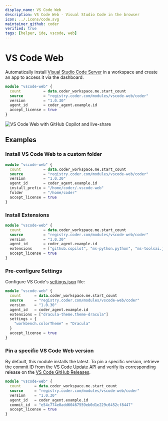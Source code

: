 ```yaml
---
display_name: VS Code Web
description: VS Code Web - Visual Studio Code in the browser
icon: ../.icons/code.svg
maintainer_github: coder
verified: true
tags: [helper, ide, vscode, web]
---
```


# VS Code Web

Automatically install [Visual Studio Code Server](https://code.visualstudio.com/docs/remote/vscode-server) in a workspace and create an app to access it via the dashboard.

```tf
module "vscode-web" {
  count          = data.coder_workspace.me.start_count
  source         = "registry.coder.com/modules/vscode-web/coder"
  version        = "1.0.30"
  agent_id       = coder_agent.example.id
  accept_license = true
}
```

![VS Code Web with GitHub Copilot and live-share](../.images/vscode-web.gif)

## Examples

### Install VS Code Web to a custom folder

```tf
module "vscode-web" {
  count          = data.coder_workspace.me.start_count
  source         = "registry.coder.com/modules/vscode-web/coder"
  version        = "1.0.30"
  agent_id       = coder_agent.example.id
  install_prefix = "/home/coder/.vscode-web"
  folder         = "/home/coder"
  accept_license = true
}
```

### Install Extensions

```tf
module "vscode-web" {
  count          = data.coder_workspace.me.start_count
  source         = "registry.coder.com/modules/vscode-web/coder"
  version        = "1.0.30"
  agent_id       = coder_agent.example.id
  extensions     = ["github.copilot", "ms-python.python", "ms-toolsai.jupyter"]
  accept_license = true
}
```

### Pre-configure Settings

Configure VS Code's [settings.json](https://code.visualstudio.com/docs/getstarted/settings#_settings-json-file) file:

```tf
module "vscode-web" {
  count      = data.coder_workspace.me.start_count
  source     = "registry.coder.com/modules/vscode-web/coder"
  version    = "1.0.30"
  agent_id   = coder_agent.example.id
  extensions = ["dracula-theme.theme-dracula"]
  settings = {
    "workbench.colorTheme" = "Dracula"
  }
  accept_license = true
}
```

### Pin a specific VS Code Web version

By default, this module installs the latest. To pin a specific version, retrieve the commit ID from the [VS Code Update API](https://update.code.visualstudio.com/api/commits/stable/server-linux-x64-web) and verify its corresponding release on the [VS Code GitHub Releases](https://github.com/microsoft/vscode/releases).

```tf
module "vscode-web" {
  count      = data.coder_workspace.me.start_count
  source     = "registry.coder.com/modules/vscode-web/coder"
  version    = "1.0.30"
  agent_id   = coder_agent.example.id
  commit_id  = "e54c774e0add60467559eb0d1e229c6452cf8447"
  accept_license = true
}
```
